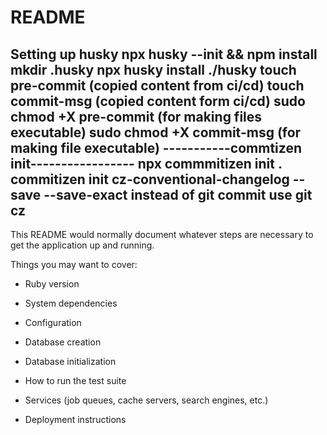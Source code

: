 # README
Setting up husky
npx husky --init && npm install
mkdir .husky
npx husky install ./husky
touch pre-commit (copied content from ci/cd)
touch commit-msg (copied content form ci/cd)
sudo chmod +X pre-commit (for making files executable) 
sudo chmod +X commit-msg (for making file executable)
-----------commtizen init-----------------
npx commmitizen init .
commitizen init cz-conventional-changelog --save --save-exact
instead of git commit use git cz
-----------------------------------------------------

This README would normally document whatever steps are necessary to get the
application up and running.

Things you may want to cover:

* Ruby version

* System dependencies

* Configuration

* Database creation

* Database initialization

* How to run the test suite

* Services (job queues, cache servers, search engines, etc.)

* Deployment instructions